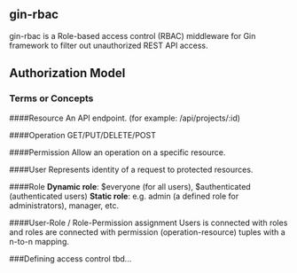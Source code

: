 ## gin-rbac
gin-rbac is a Role-based access control (RBAC) middleware for Gin framework to filter out unauthorized REST API access.

## Authorization Model
### Terms or Concepts
####Resource
An API endpoint. (for example: /api/projects/:id)
  
####Operation
GET/PUT/DELETE/POST

####Permission
Allow an operation on a specific resource.

####User
Represents identity of a request to protected resources.

####Role
**Dynamic role**:  $everyone (for all users), $authenticated (authenticated users)
**Static role**: e.g. admin (a defined role for administrators), manager, etc.

####User-Role / Role-Permission assignment
Users is connected with roles and roles are connected with permission (operation-resource) tuples with a n-to-n mapping.

###Defining access control
tbd...
